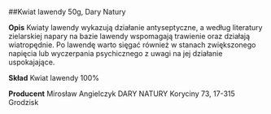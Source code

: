 ##Kwiat lawendy 50g, Dary Natury

**Opis** Kwiaty lawendy wykazują działanie antyseptyczne, a według literatury zielarskiej napary na bazie lawendy wspomagają trawienie oraz działają wiatropędnie. Po lawendę warto sięgać również w stanach zwiększonego napięcia lub wyczerpania psychicznego z uwagi na jej działanie uspokajające.

**Skład** Kwiat lawendy 100%

**Producent** Mirosław Angielczyk DARY NATURY
Koryciny 73, 17-315 Grodzisk

